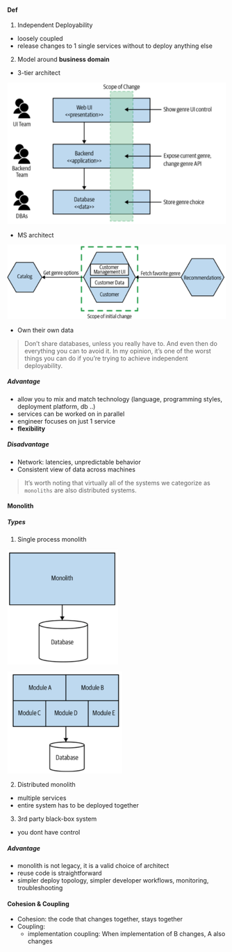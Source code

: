 #### Def
1. Independent Deployability
- loosely coupled
- release changes to 1 single services without to deploy anything else

2. Model around **business domain**
- 3-tier architect

![](../images/416d0897.png)

- MS architect

![](../images/602e4e27.png)

- Own their own data
> Don’t share databases, unless you really have to. And even then do everything you can to avoid it. In my opinion, it’s one of the worst things you can do if you’re trying to achieve independent deployability.

##### Advantage
- allow you to mix and match technology (language, programming
styles, deployment platform, db ..)
- services can be worked on in parallel
- engineer focuses on just 1 service
- **flexibility**

##### Disadvantage
- Network: latencies, unpredictable behavior
- Consistent view of data across machines

> It’s worth noting that virtually all of the systems we categorize 
as `monoliths` are also distributed systems.

#### Monolith
##### Types
1. Single process monolith

![](../images/bd9be681.png)

![](../images/9dbb01f3.png)

2. Distributed monolith
- multiple services
- entire system has to be deployed together

3. 3rd party black-box system
- you dont have control

##### Advantage
- monolith is not legacy, it is a valid choice of architect
- reuse code is straightforward
- simpler deploy topology, simpler developer workflows, monitoring, troubleshooting


#### Cohesion & Coupling
- Cohesion: the code that changes together, stays together
- Coupling: 
    - implementation coupling: When implementation of B changes, A also changes
